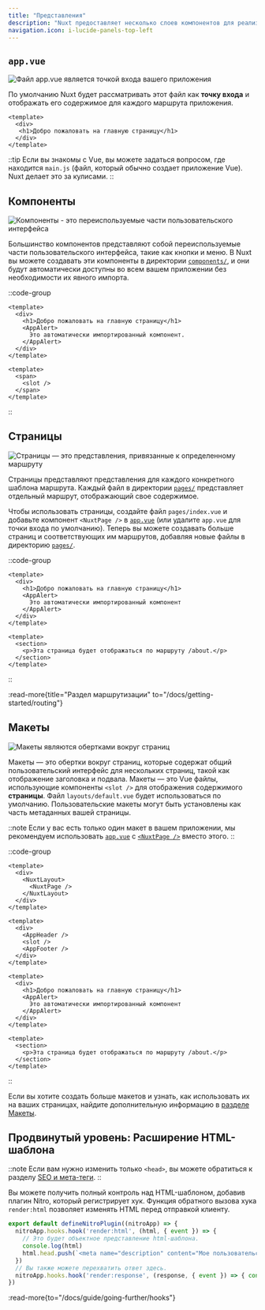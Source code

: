 ```yaml
---
title: "Представления"
description: "Nuxt предоставляет несколько слоев компонентов для реализации пользовательского интерфейса вашего приложения."
navigation.icon: i-lucide-panels-top-left
---
```


## `app.vue`

![Файл app.vue является точкой входа вашего приложения](/assets/docs/getting-started/views/app.svg)

По умолчанию Nuxt будет рассматривать этот файл как **точку входа** и отображать его содержимое для каждого маршрута приложения.

```vue [app.vue]
<template>
  <div>
   <h1>Добро пожаловать на главную страницу</h1>
  </div>
</template>
```

::tip
Если вы знакомы с Vue, вы можете задаться вопросом, где находится `main.js` (файл, который обычно создает приложение Vue). Nuxt делает это за кулисами.
::

## Компоненты

![Компоненты - это переиспользуемые части пользовательского интерфейса](/assets/docs/getting-started/views/components.svg)

Большинство компонентов представляют собой переиспользуемые части пользовательского интерфейса, такие как кнопки и меню. В Nuxt вы можете создавать эти компоненты в директории [`components/`](/docs/guide/directory-structure/components), и они будут автоматически доступны во всем вашем приложении без необходимости их явного импорта.

::code-group

```vue [app.vue]
<template>
  <div>
    <h1>Добро пожаловать на главную страницу</h1>
    <AppAlert>
      Это автоматически импортированный компонент.
    </AppAlert>
  </div>
</template>
```

```vue [components/AppAlert.vue]
<template>
  <span>
    <slot />
  </span>
</template>
```

::

## Страницы

![Страницы — это представления, привязанные к определенному маршруту](/assets/docs/getting-started/views/pages.svg)

Страницы представляют представления для каждого конкретного шаблона маршрута. Каждый файл в директории [`pages/`](/docs/guide/directory-structure/pages) представляет отдельный маршрут, отображающий свое содержимое.

Чтобы использовать страницы, создайте файл `pages/index.vue` и добавьте компонент `<NuxtPage />` в [`app.vue`](/docs/guide/directory-structure/app) (или удалите `app.vue` для точки входа по умолчанию). Теперь вы можете создавать больше страниц и соответствующих им маршрутов, добавляя новые файлы в директорию [`pages/`](/docs/guide/directory-structure/pages).

::code-group

```vue [pages/index.vue]
<template>
  <div>
    <h1>Добро пожаловать на главную страницу</h1>
    <AppAlert>
      Это автоматически импортированный компонент
    </AppAlert>
  </div>
</template>
```

```vue [pages/about.vue]
<template>
  <section>
    <p>Эта страница будет отображаться по маршруту /about.</p>
  </section>
</template>
```

::

:read-more{title="Раздел маршрутизации" to="/docs/getting-started/routing"}

## Макеты

![Макеты являются обертками вокруг страниц](/assets/docs/getting-started/views/layouts.svg)

Макеты — это обертки вокруг страниц, которые содержат общий пользовательский интерфейс для нескольких страниц, такой как отображение заголовка и подвала. Макеты — это Vue файлы, использующие компоненты `<slot />` для отображения содержимого **страницы**. Файл `layouts/default.vue` будет использоваться по умолчанию. Пользовательские макеты могут быть установлены как часть метаданных вашей страницы.

::note
Если у вас есть только один макет в вашем приложении, мы рекомендуем использовать [`app.vue`](/docs/guide/directory-structure/app) с [`<NuxtPage />`](/docs/api/components/nuxt-page) вместо этого.
::

::code-group

```vue [app.vue]
<template>
  <div>
    <NuxtLayout>
      <NuxtPage />
    </NuxtLayout>
  </div>
</template>
```

```vue [layouts/default.vue]
<template>
  <div>
    <AppHeader />
    <slot />
    <AppFooter />
  </div>
</template>
```

```vue [pages/index.vue]
<template>
  <div>
    <h1>Добро пожаловать на главную страницу</h1>
    <AppAlert>
      Это автоматически импортированный компонент
    </AppAlert>
  </div>
</template>
```

```vue [pages/about.vue]
<template>
  <section>
    <p>Эта страница будет отображаться по маршруту /about.</p>
  </section>
</template>
```

::

Если вы хотите создать больше макетов и узнать, как использовать их на ваших страницах, найдите дополнительную информацию в [разделе Макеты](/docs/guide/directory-structure/layouts).

## Продвинутый уровень: Расширение HTML-шаблона

::note
Если вам нужно изменить только `<head>`, вы можете обратиться к разделу [SEO и мета-теги](/docs/getting-started/seo-meta).
::

Вы можете получить полный контроль над HTML-шаблоном, добавив плагин Nitro, который регистрирует хук.
Функция обратного вызова хука `render:html` позволяет изменять HTML перед отправкой клиенту.

<!-- TODO: figure out how to use twoslash to inject types for a different context -->

```ts [server/plugins/extend-html.ts]
export default defineNitroPlugin((nitroApp) => {
  nitroApp.hooks.hook('render:html', (html, { event }) => {
    // Это будет объектное представление html-шаблона.
    console.log(html)
    html.head.push(`<meta name="description" content="Мое пользовательское описание" />`)
  })
  // Вы также можете перехватить ответ здесь.
  nitroApp.hooks.hook('render:response', (response, { event }) => { console.log(response) })
})
```

:read-more{to="/docs/guide/going-further/hooks"}